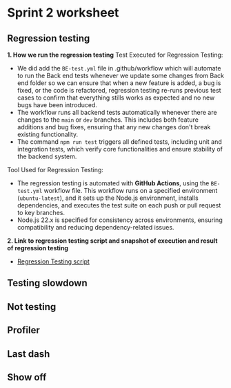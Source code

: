 # Sprint 2 worksheet

## Regression testing
**1. How we run the regression testing**
Test Executed for Regression Testing:
  * We did add the `BE-test.yml` file in .github/workflow which will automate to run the Back end tests whenever we update some changes from Back end folder so we can ensure that when a new feature is added, a bug is fixed, or the code is refactored, regression testing re-runs previous test cases to confirm that everything stills works as expected and no new bugs have been introduced.
  * The workflow runs all backend tests automatically whenever there are changes to the `main` or `dev` branches. This includes both feature additions and bug fixes, ensuring that any new changes don't break existing functionality.
  * The command `npm run test` triggers all defined tests, including unit and integration tests, which verify core functionalities and ensure stability of the backend system.

Tool Used for Regression Testing:
  * The regression testing is automated with **GitHub Actions**, using the `BE-test.yml` workflow file. This workflow runs on a specified environment (`ubuntu-latest`), and it sets up the Node.js environment, installs dependencies, and executes the test suite on each push or pull request to key branches.
  * Node.js 22.x is specified for consistency across environments, ensuring compatibility and reducing dependency-related issues.

**2. Link to regression testing script and snapshot of execution and result of regression testing**
 * [Regression Testing script](https://github.com/WilliamOdumah/RoomHub/blob/main/.github/workflows/BE-test.yml)


## Testing slowdown


## Not testing


## Profiler


## Last dash


## Show off